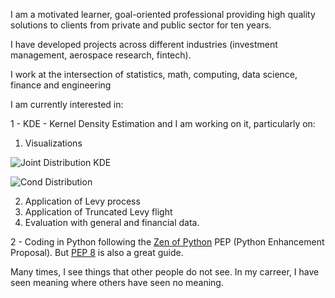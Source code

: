 I am a motivated learner, goal-oriented professional providing high quality solutions to clients from private and public sector for ten years.

I have developed projects across different industries (investment management, aerospace research, fintech).

I work at the intersection of statistics, math, computing, data science, finance and engineering

I am currently interested in: 

1 - KDE - Kernel Density Estimation and I am working on it, particularly on:
   1. Visualizations 
   
   ![Joint Distribution KDE](https://github.com/lenosr/markdown-portfolio/raw/master/_includes/GifJointDist.gif)

   ![Cond Distribution](https://github.com/lenosr/KDE-Kernel-density-estimation/raw/master/FinalGIf.gif)

   2. Application of Levy process
   3. Application of Truncated Levy flight
   4. Evaluation with general and financial data.

2 - Coding in Python following the [Zen of Python](https://www.python.org/dev/peps/pep-0020/#id2) PEP (Python Enhancement Proposal). But [PEP 8](https://www.python.org/dev/peps/pep-0008/) is also a great guide.

Many times, I see things that other people do not see. In my carreer, I have seen meaning
where others have seen no meaning.
